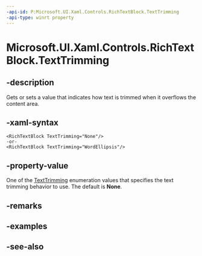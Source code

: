 ```yaml
---
-api-id: P:Microsoft.UI.Xaml.Controls.RichTextBlock.TextTrimming
-api-type: winrt property
---
```


<!-- Property syntax
public Windows.UI.Xaml.TextTrimming TextTrimming { get;  set; }
-->

# Microsoft.UI.Xaml.Controls.RichTextBlock.TextTrimming

## -description
Gets or sets a value that indicates how text is trimmed when it overflows the content area.

## -xaml-syntax
```xaml
<RichTextBlock TextTrimming="None"/>
-or-
<RichTextBlock TextTrimming="WordEllipsis"/>
```


## -property-value
One of the [TextTrimming](../microsoft.ui.xaml/texttrimming.md) enumeration values that specifies the text trimming behavior to use. The default is **None**.

## -remarks

## -examples

## -see-also
